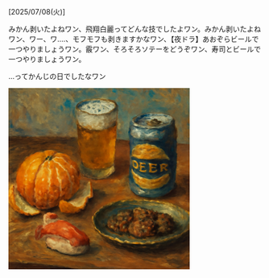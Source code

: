 [2025/07/08(火)]

みかん剥いたよねワン、飛翔白麗ってどんな技でしたよワン。みかん剥いたよねワン、ワー、ワ....、モフモフも剥きますかなワン、【夜ドラ】あおぞらビールで一つやりましょうワン。霰ワン、そろそろソテーをどうぞワン、寿司とビールで一つやりましょうワン。

...ってかんじの日でしたなワン

<img width="360px" src="image.png">
